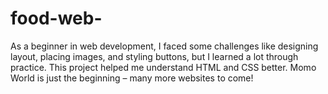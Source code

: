 # food-web-
As a beginner in web development, I faced some challenges like designing layout, placing images, and styling buttons, but I learned a lot through practice. This project helped me understand HTML and CSS better.  Momo World is just the beginning – many more websites to come!
